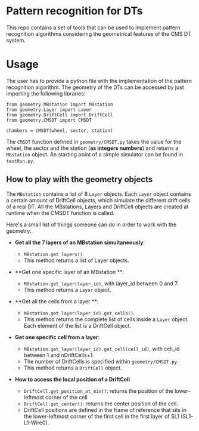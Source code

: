 # Pattern recognition for DTs
This repo contains a set of tools that can be used to implement pattern recognition algorithms
considering the geometrical features of the CMS DT system.

# Usage
The user has to provide a python file with the implementation of the pattern recognition
algorithm. The geometry of the DTs can be accessed by just importing the following libraries:

```
from geometry.MBstation import MBstation
from geometry.Layer import Layer
from geometry.DriftCell import DriftCell
from geometry.CMSDT import CMSDT

chambers = CMSDT(wheel, sector, station)
```

The `CMSDT` function defined in `geometry/CMSDT.py` takes the value for the wheel, the sector and the station (**as integers numbers**) and returns a `MBstation` object. 
An starting point of a simple simulator can be found in `testRun.py`.

## How to play with the geometry objects
The `MBstation` contains a list of 8 `Layer` objects. Each `Layer` object contains a certain amount of DriftCell objects, which simulate the different drift cells of a real DT. All the MBstations, Layers and DriftCell objects are created at runtime when the CMSDT function is called. 

Here's a small list of things someone can do in order to work with the geometry.

 * **Get all the 7 layers of an MBstation simultaneously**: 
   * `MBstation.get_layers()`
   * This method returns a list of Layer objects.
 * **Get one specific layer of an MBstation **: 
   * `MBstation.get_layer(layer_id)`, with layer_id between 0 and 7. 
   * This method returns a `Layer` object.
 * **Get all the cells from a layer **: 
   * `MBstation.get_layer(layer_id).get_cells()`.
   * This method returns the complete list of cells inside a `Layer` object. Each element of the
     list is a DriftCell object.
 * **Get one specific cell from a layer**:
   * `MBstation.get_layer(layer_id).get_cell(cell_id)`, with cell_id between 1 and nDriftCells+1.
   * The number of DriftCells is specified within `geometry/CMSDT.py`.
   * This method returns a `DriftCell` object.

 * **How to access the local position of a DriftCell**
   * `DriftCell.get_position_at_min()`: returns the position of the lower-leftmost corner of the cell
   * `DriftCell.get_center()`: returns the center position of the cell.
   * DriftCell positions are defined in the frame of reference that sits in the lower-leftmost corner of the first cell in the first layer of SL1 (SL1-L1-Wire0). 

   
    





